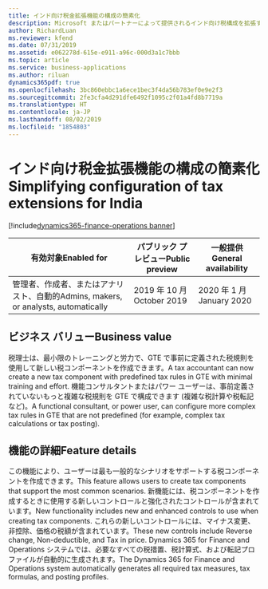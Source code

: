 ```yaml
---
title: インド向け税金拡張機能の構成の簡素化
description: Microsoft またはパートナーによって提供されるインド向け税構成を拡張する必要があるユーザーは (Global Tax Engine - GTE)、定義済みの税規則を使用して売上税コードを維持する単純化されたプロセスに似た新しい税構成を作成できます。
author: RichardLuan
ms.reviewer: kfend
ms.date: 07/31/2019
ms.assetid: e062278d-615e-e911-a96c-000d3a1c7bbb
ms.topic: article
ms.service: business-applications
ms.author: riluan
dynamics365pdf: true
ms.openlocfilehash: 3bc860ebbc1a6ece1bec3f4da56b783ef0e9e2f3
ms.sourcegitcommit: 2fe3cfa4d291dfe6492f1095c2f01a4fd8b7719a
ms.translationtype: HT
ms.contentlocale: ja-JP
ms.lasthandoff: 08/02/2019
ms.locfileid: "1854803"
---
```

# <a name="simplifying-configuration-of-tax-extensions-for-india"></a><span data-ttu-id="ceef5-103">インド向け税金拡張機能の構成の簡素化</span><span class="sxs-lookup"><span data-stu-id="ceef5-103">Simplifying configuration of tax extensions for India</span></span>
[!include[dynamics365-finance-operations banner](../includes/dynamics365-finance-operations.md)]

| <span data-ttu-id="ceef5-104">有効対象</span><span class="sxs-lookup"><span data-stu-id="ceef5-104">Enabled for</span></span>    |  <span data-ttu-id="ceef5-105">パブリック プレビュー</span><span class="sxs-lookup"><span data-stu-id="ceef5-105">Public preview</span></span> | <span data-ttu-id="ceef5-106">一般提供</span><span class="sxs-lookup"><span data-stu-id="ceef5-106">General availability</span></span> | 
| ---------- | ---------- |---------- |
|<span data-ttu-id="ceef5-107">管理者、作成者、またはアナリスト、自動的</span><span class="sxs-lookup"><span data-stu-id="ceef5-107">Admins, makers, or analysts, automatically</span></span>|<span data-ttu-id="ceef5-108">2019 年 10 月</span><span class="sxs-lookup"><span data-stu-id="ceef5-108">October 2019</span></span>| <span data-ttu-id="ceef5-109">2020 年 1 月</span><span class="sxs-lookup"><span data-stu-id="ceef5-109">January 2020</span></span>|


## <a name="business-value"></a><span data-ttu-id="ceef5-110">ビジネス バリュー</span><span class="sxs-lookup"><span data-stu-id="ceef5-110">Business value</span></span>
<!-- bv start -->
<span data-ttu-id="ceef5-111">税理士は、最小限のトレーニングと労力で、GTE で事前に定義された税規則を使用して新しい税コンポーネントを作成できます。</span><span class="sxs-lookup"><span data-stu-id="ceef5-111">A tax accountant can now create a new tax component with predefined tax rules in GTE with minimal training and effort.</span></span> <span data-ttu-id="ceef5-112">機能コンサルタントまたはパワー ユーザーは、事前定義されていないもっと複雑な税規則を GTE で構成できます (複雑な税計算や税転記など)。</span><span class="sxs-lookup"><span data-stu-id="ceef5-112">A functional consultant, or power user, can configure more complex tax rules in GTE that are not predefined (for example, complex tax calculations or tax posting).</span></span>
<!-- bv end -->



## <a name="feature-details"></a><span data-ttu-id="ceef5-113">機能の詳細</span><span class="sxs-lookup"><span data-stu-id="ceef5-113">Feature details</span></span>
<!--feature detail start -->
<span data-ttu-id="ceef5-114">この機能により、ユーザーは最も一般的なシナリオをサポートする税コンポーネントを作成できます。</span><span class="sxs-lookup"><span data-stu-id="ceef5-114">This feature allows users to create tax components that support the most common scenarios.</span></span> <span data-ttu-id="ceef5-115">新機能には、税コンポーネントを作成するときに使用する新しいコントロールと強化されたコントロールが含まれています。</span><span class="sxs-lookup"><span data-stu-id="ceef5-115">New functionality includes new and enhanced controls to use when creating tax components.</span></span> <span data-ttu-id="ceef5-116">これらの新しいコントロールには、マイナス変更、非控除、価格の税額が含まれています。</span><span class="sxs-lookup"><span data-stu-id="ceef5-116">These new controls include Reverse change, Non-deductible, and Tax in price.</span></span> <span data-ttu-id="ceef5-117">Dynamics 365 for Finance and Operations システムでは、必要なすべての税措置、税計算式、および転記プロファイルが自動的に生成されます。</span><span class="sxs-lookup"><span data-stu-id="ceef5-117">The Dynamics 365 for Finance and Operations system automatically generates all required tax measures, tax formulas, and posting profiles.</span></span>
<!--feature detail end -->











